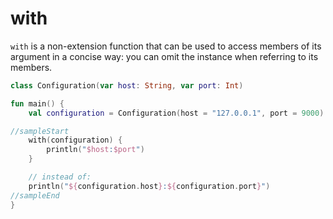 

# with

`with` is a non-extension function that can be used to access members of its argument in a concise way: you can omit the instance when referring to its members. 

<div class="language-kotlin" theme="idea" data-min-compiler-version="1.3">

```kotlin
class Configuration(var host: String, var port: Int) 

fun main() {
    val configuration = Configuration(host = "127.0.0.1", port = 9000) 

//sampleStart
    with(configuration) {
        println("$host:$port")
    }

    // instead of:
    println("${configuration.host}:${configuration.port}")    
//sampleEnd
}
```

</div>
